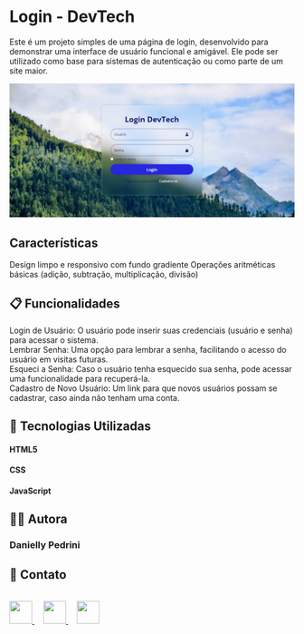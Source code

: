 <h1> Login - DevTech </h1>

Este é um projeto simples de uma página de login, desenvolvido para demonstrar uma interface de usuário funcional e amigável.
Ele pode ser utilizado como base para sistemas de autenticação ou como parte de um site maior.


![Imagem do projeto](https://raw.githubusercontent.com/danielly-pedrini/Page-Login/ca093bcadf079aa440cc81e4cbcd0f85cd01b67b/assets/imagem%20README.PNG)


<h2> Características </h2>

Design limpo e responsivo com fundo gradiente
Operações aritméticas básicas (adição, subtração, multiplicação, divisão)

<h2> 📋 Funcionalidades </h2>

Login de Usuário: O usuário pode inserir suas credenciais (usuário e senha) para acessar o sistema. 
<br>
Lembrar Senha: Uma opção para lembrar a senha, facilitando o acesso do usuário em visitas futuras.
<br>
Esqueci a Senha: Caso o usuário tenha esquecido sua senha, pode acessar uma funcionalidade para recuperá-la.
<br>
Cadastro de Novo Usuário: Um link para que novos usuários possam se cadastrar, caso ainda não tenham uma conta.


<h2> 🚀 Tecnologias Utilizadas </h2>

<h4> HTML5 </h4>
<h4> CSS  </h4>
<h4> JavaScript </h4>

<h2> 👩‍💻 Autora  </h2>

<h3> Danielly Pedrini </h3>

<h2> 📱 Contato </h2>
<br>

<div align="start">
  <a href="https://github.com/danielly-pedrini" target="_blank">
    <img src="https://cdn.jsdelivr.net/npm/simple-icons@v3/icons/github.svg" width="40" height="40"/>
  </a>
  &nbsp;&nbsp;&nbsp;
  <a href="https://www.linkedin.com/in/daniellypedrini/" target="_blank">
    <img src="https://cdn.jsdelivr.net/npm/simple-icons@v3/icons/linkedin.svg" width="40" height="40"/>
  </a>
  &nbsp;&nbsp;&nbsp;
  <a href="https://wa.me/5515991345227" target="_blank">
    <img src="https://cdn.jsdelivr.net/npm/simple-icons@v3/icons/whatsapp.svg" width="40" height="40"/>
  </a>
</div>
